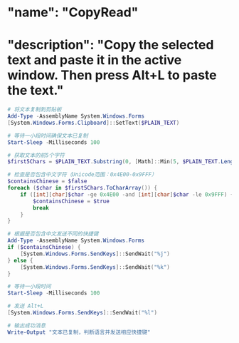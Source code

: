 # "name": "CopyRead"
# "description": "Copy the selected text and paste it in the active window. Then press Alt+L to paste the text."

```powershell
# 将文本复制到剪贴板
Add-Type -AssemblyName System.Windows.Forms
[System.Windows.Forms.Clipboard]::SetText($PLAIN_TEXT)

# 等待一小段时间确保文本已复制
Start-Sleep -Milliseconds 100

# 获取文本的前5个字符
$first5Chars = $PLAIN_TEXT.Substring(0, [Math]::Min(5, $PLAIN_TEXT.Length))

# 检查是否包含中文字符（Unicode范围：0x4E00-0x9FFF）
$containsChinese = $false
foreach ($char in $first5Chars.ToCharArray()) {
    if ([int][char]$char -ge 0x4E00 -and [int][char]$char -le 0x9FFF) {
        $containsChinese = $true
        break
    }
}

# 根据是否包含中文发送不同的快捷键
Add-Type -AssemblyName System.Windows.Forms
if ($containsChinese) {
    [System.Windows.Forms.SendKeys]::SendWait("%j")
} else {
    [System.Windows.Forms.SendKeys]::SendWait("%k")
}

# 等待一小段时间
Start-Sleep -Milliseconds 100

# 发送 Alt+L
[System.Windows.Forms.SendKeys]::SendWait("%l")

# 输出成功消息
Write-Output "文本已复制，判断语言并发送相应快捷键"
```
